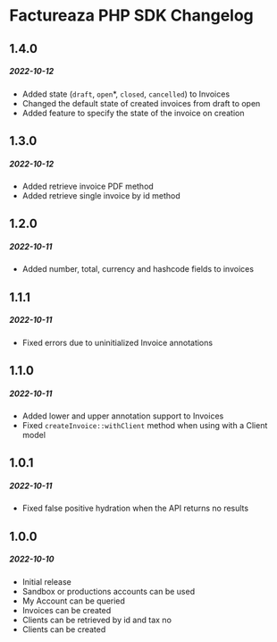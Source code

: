# Factureaza PHP SDK Changelog


## 1.4.0
##### 2022-10-12

- Added state (`draft`, `open`*, `closed`, `cancelled`) to Invoices
- Changed the default state of created invoices from draft to open
- Added feature to specify the state of the invoice on creation

## 1.3.0
##### 2022-10-12

- Added retrieve invoice PDF method
- Added retrieve single invoice by id method

## 1.2.0
##### 2022-10-11

- Added number, total, currency and hashcode fields to invoices

## 1.1.1
##### 2022-10-11

- Fixed errors due to uninitialized Invoice annotations

## 1.1.0
##### 2022-10-11

- Added lower and upper annotation support to Invoices
- Fixed `createInvoice::withClient` method when using with a Client model

## 1.0.1
##### 2022-10-11

- Fixed false positive hydration when the API returns no results

## 1.0.0
##### 2022-10-10

- Initial release
- Sandbox or productions accounts can be used
- My Account can be queried
- Invoices can be created
- Clients can be retrieved by id and tax no
- Clients can be created
